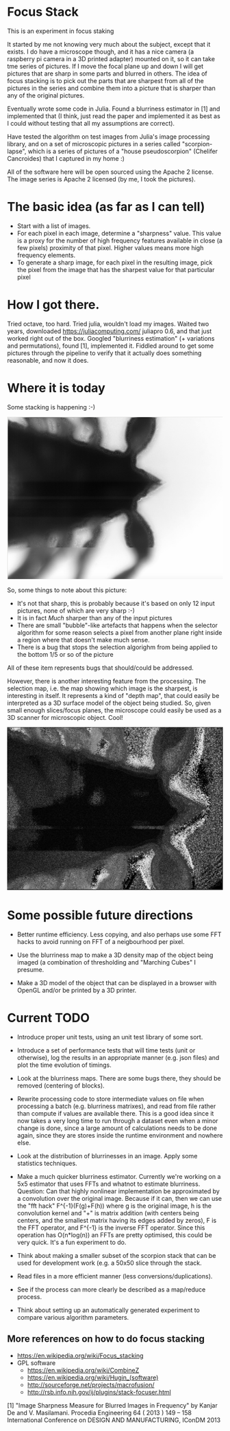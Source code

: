 # Focus Stack

This is an experiment in focus staking


It started by me not knowing very much about the subject, except that
it exists.  I do have a microscope though, and it has a nice camera (a
raspberry pi camera in a 3D printed adapter) mounted on it, so it can
take tme series of pictures.  If I move the focal plane up and down I
will get pictures that are sharp in some parts and blurred in others.
The idea of focus stacking is to pick out the parts that are sharpest
from all of the pictures in the series and combine them into a picture
that is sharper than any of the original pictures.

Eventually wrote some code in Julia.   Found a blurriness estimator in
[1] and implemented that (I think, just read the paper and implemented
it as best as I could without testing that all my assumptions are correct).

Have tested the algorithm on test images from Julia's image processing
library, and on a set of microscopic pictures in a series called
"scorpion-lapse", which is a series of pictures of a "house
pseudoscorpion" (Chelifer Cancroides) that I captured in my home :)

All of the software here will be open sourced using the Apache 2
license. The image series is Apache 2 licensed (by me, I took the
pictures).



# The basic idea (as far as I can tell)
  +  Start with a list of images.
  +  For each pixel in each image, determine a "sharpness" value.  This
     value is a proxy for the number of high frequency features available
     in close (a few pixels) proximity of that pixel.  Higher values
     means more high frequency elements.
  +  To generate a sharp image, for each pixel in the resulting image,
     pick the pixel from the image that has the sharpest value for that
     particular pixel


# How I got there.

Tried octave, too hard. Tried julia, wouldn't load my images.  Waited two years, downloaded https://juliacomputing.com/ juliapro 0.6, and that just worked right out of the box.   Googled "blurriness estimation" (+ variations and permutations), found [1], implemented it.  Fiddled around to get some pictures through the pipeline  to verify that it actually does something reasonable, and now it does.

# Where it is today

Some stacking is happening :-)

![A stacked book scorpion](exampleStackedPicture.jpg "A stacked book scorpion")

So, some things to note about this picture:

* It's not that sharp, this is probably because it's based on only 12 input pictures, none of which are very sharp :-)
* It is in fact _Much_ sharper than any of the input pictures
* There are small "bubble"-like artefacts that happens when the selector algorithm for some reason selects a pixel from another plane right inside a region where that doesn't make much sense.
* There is a bug that stops the selection algorighm from being applied to the bottom 1/5 or so of the picture

All of these item represents bugs that should/could be addressed.

However, there is another interesting feature from the processing.  The selection map, i.e. the map showing which image is the sharpest, is interesting in itself.   It represents a kind of "depth map", that could easily be interpreted as a 3D surface model of the object being studied.    So, given small enough slices/focus planes, the microscope could easily be used as a 3D scanner for microscopic object.  Cool!


![Selection map](exampleDepthMap.jpg "The image plane selection map, can also be interpreted as a 3D height map.")


# Some possible future directions

* Better runtime efficiency.   Less copying, and also perhaps use some FFT hacks to avoid running on FFT of a neigbourhood per pixel.

* Use the blurriness map to make a 3D density map of the object being imaged (a combination of thresholding and "Marching Cubes" I presume.

* Make a 3D model of the object that can be displayed in a browser with OpenGL and/or be printed by a 3D printer.

# Current TODO

* Introduce proper unit tests, using an unit test library of some sort.
* Introduce a set of performance tests that will time tests (unit or
  otherwise), log the results in an appropriate manner (e.g. json
  files) and plot the time evolution of timings.

* Look at the blurriness maps.  There are some bugs there, they should
be removed (centering of blocks).
* Rewrite processing code to  store intermediate values on file
when processing a batch (e.g. blurriness matrixes), and
read from file rather than compute if values are available there.
This is a good idea since it now takes a very long time to
run through a dataset even when a minor change is done, since a large
amount of calculations needs to be done again, since they are stores
inside the runtime environment and nowhere else.
* Look at the distribution of blurrinesses in  an image.   Apply some
  statistics techniques.

* Make a much quicker blurriness estimator. Currently we're working on
  a 5x5 estimator that uses FFTs and whatnot to estimate blurriness.
  Question: Can that highly nonlinear implementation be approximated
  by a convolution over the original image.  Because if it can, then
  we can use the "fft hack" F^{-1}(F(g)+F(h)) where g is the original
  image, h is the convolution kernel and "+" is matrix addition (with
  centers being centers, and the smallest matrix having its edges
  added by zeros), F is the FFT operator, and F^{-1} is the inverse
  FFT operator. Since this operation has O(n*log(n)) an FFTs are
  pretty optimised, this could be very quick.  It's a fun experiment
  to do.


* Think about making a smaller subset of the scorpion stack that
   can be used for development work (e.g. a 50x50   slice through the
   stack.
*  Read files in a more efficient manner (less
   conversions/duplications).
*  See if the process can more clearly be described as a map/reduce
process.
* Think about setting up an automatically generated experiment to
  compare various algorithm parameters.


## More references on how to do focus stacking

+ https://en.wikipedia.org/wiki/Focus_stacking
+ GPL software
  + https://en.wikipedia.org/wiki/CombineZ
  + https://en.wikipedia.org/wiki/Hugin_(software)
  + http://sourceforge.net/projects/macrofusion/
  + http://rsb.info.nih.gov/ij/plugins/stack-focuser.html


[1] "Image Sharpness Measure for Blurred Images in Frequency" by
      Kanjar De and V. Masilamani.   Procedia Engineering 64 ( 2013 ) 149 – 158
     International Conference on DESIGN AND MANUFACTURING, IConDM 2013
